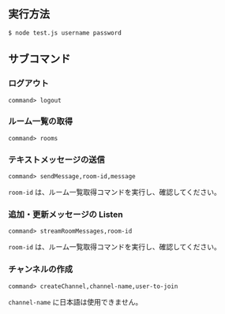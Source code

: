 ## 実行方法

~~~
$ node test.js username password
~~~

## サブコマンド

### ログアウト

~~~
command> logout
~~~

### ルーム一覧の取得

~~~
command> rooms
~~~

### テキストメッセージの送信

~~~
command> sendMessage,room-id,message
~~~

`room-id` は、ルーム一覧取得コマンドを実行し、確認してください。

### 追加・更新メッセージの Listen

~~~
command> streamRoomMessages,room-id
~~~

`room-id` は、ルーム一覧取得コマンドを実行し、確認してください。

### チャンネルの作成

~~~
command> createChannel,channel-name,user-to-join
~~~

`channel-name` に日本語は使用できません。
